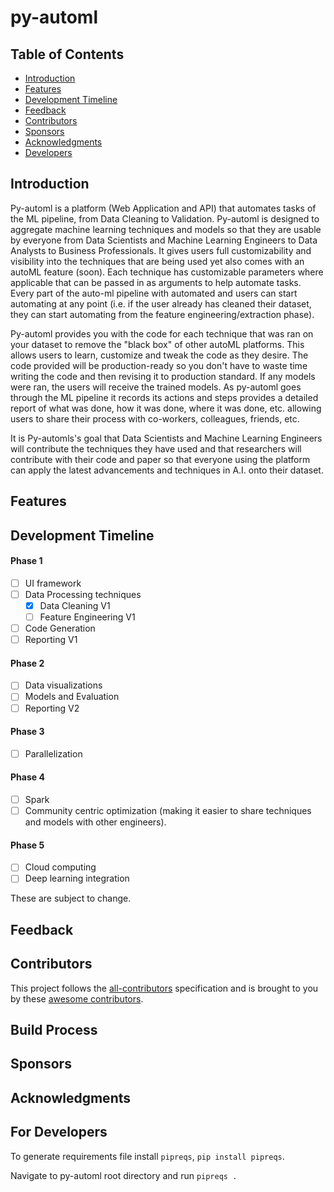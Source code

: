 # py-automl

<!-- START doctoc generated TOC please keep comment here to allow auto update -->
<!-- DON'T EDIT THIS SECTION, INSTEAD RE-RUN doctoc TO UPDATE -->
## Table of Contents

- [Introduction](#introduction)
- [Features](#features)
- [Development Timeline](#development-timeline)
- [Feedback](#feedback)
- [Contributors](#contributors)
- [Sponsors](#sponsors-)
- [Acknowledgments](#acknowledgments)
- [Developers](#for-developers)

<!-- END doctoc generated TOC please keep comment here to allow auto update -->

## Introduction

Py-automl is a platform (Web Application and API) that automates tasks of the ML pipeline, from Data Cleaning to Validation. Py-automl is designed to aggregate machine learning techniques and models so that they are usable by everyone from Data Scientists and Machine Learning Engineers to Data Analysts to Business Professionals. It gives users full customizability and visibility into the techniques that are being used yet also comes with an autoML feature (soon). Each technique has customizable parameters where applicable that can be passed in as arguments to help automate tasks. Every part of the auto-ml pipeline with automated and users can start automating at any point (i.e. if the user already has cleaned their dataset, they can start automating from the feature engineering/extraction phase).

Py-automl provides you with the code for each technique that was ran on your dataset to remove the "black box" of other autoML platforms. This allows users to learn, customize and tweak the code as they desire. The code provided will be production-ready so you don't have to waste time writing the code and then revising it to production standard. If any models were ran, the users will receive the trained models. As py-automl goes through the ML pipeline it records its actions and steps provides a detailed report of what was done, how it was done, where it was done, etc. allowing users to share their process with co-workers, colleagues, friends, etc.

It is Py-automls's goal that Data Scientists and Machine Learning Engineers will contribute the techniques they have used and that researchers will contribute with their code and paper so that everyone using the platform can apply the latest advancements and techniques in A.I. onto their dataset.

## Features

## Development Timeline
#### Phase 1
  - [ ]	UI framework
  - [ ]	Data Processing techniques
    - [x] Data Cleaning V1
    - [ ] Feature Engineering V1
  - [ ]	Code Generation
  - [ ]	Reporting V1

#### Phase 2
  - [ ]	Data visualizations
  - [ ]	Models and Evaluation
  - [ ]	Reporting V2

#### Phase 3
  - [ ] Parallelization

#### Phase 4
  - [ ]	Spark
  - [ ]	Community centric optimization (making it easier to share techniques and models with other engineers).
    
#### Phase 5
  - [ ]	Cloud computing
  - [ ]	Deep learning integration

These are subject to change.

## Feedback

## Contributors

This project follows the [all-contributors](https://github.com/kentcdodds/all-contributors) specification and is brought to you by these [awesome contributors](./CONTRIBUTORS.md).

## Build Process

## Sponsors

## Acknowledgments

## For Developers

To generate requirements file install `pipreqs`, `pip install pipreqs`.

Navigate to py-automl root directory and run `pipreqs .`
